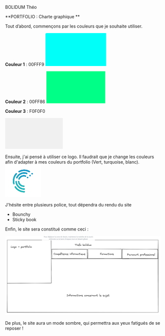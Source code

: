 BOLIDUM Théo

**PORTFOLIO :  Charte graphique **

Tout d’abord, commençons par les couleurs que je souhaite utiliser. 

**Couleur 1** : 00FFF9
![Screenshot_110.png](./CSS/images/Screenshot_110.png)

 **Couleur 2** : 00FF86
![Screenshot_109.png](./CSS/images/Screenshot_109.png)

**Couleur 3** : F0F0F0

![Screenshot_105.png](./CSS/images/Screenshot_105.png) 

Ensuite, j'ai pensé à utiliser ce logo. Il faudrait que je change les couleurs afin d'adapter à mes couleurs du portfolio (Vert, turquoise, blanc).
![logos.png](./CSS/images/logo.png)


J'hésite entre plusieurs police, tout dépendra du rendu du site  

- Bounchy 
- Sticky book 

Enfin, le site sera constitué comme ceci  : 

![Screenshot_107.png](./CSS/images/Screenshot_107.png)




De plus, le site aura un mode sombre, qui permettra aux yeux fatigués de se reposer ! 

